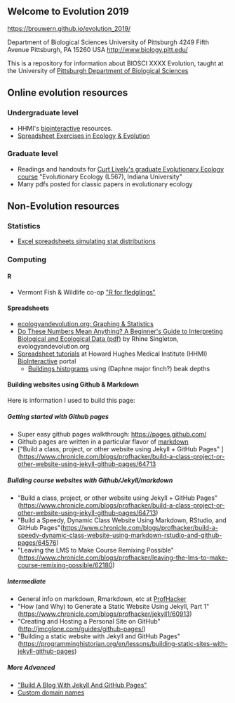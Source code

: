 ## Welcome to Evolution 2019

https://brouwern.github.io/evolution_2019/

Department of Biological Sciences
University of Pittsburgh
4249 Fifth Avenue
Pittsburgh, PA 15260  USA
http://www.biology.pitt.edu/



This is a repository for information about BIOSCI XXXX Evolution, taught at the University of [Pittsburgh Department of Biological Sciences](http://www.biology.pitt.edu/)



## Online evolution resources

### Undergraduate level
* HHMI's [biointeractive](https://www.hhmi.org/biointeractive) resources.
* [Spreadsheet Exercises in Ecology & Evolution](http://www.uvm.edu/rsenr/vtcfwru/spreadsheets/?Page=ecologyevolution/ecology_evolution.htm)
  
### Graduate level
* Readings and handouts for [Curt Lively's graduate Evolutionary Ecology course](http://www.indiana.edu/~curtweb/Teaching/L567.html) "Evolutionary Ecology (L567), Indiana University"
 * Many pdfs posted for classic papers in evolutionary ecology



## Non-Evolution resources

### Statistics

* [Excel spreadsheets simulating stat distributions](http://www.quantitativeskills.com/sisa/rojo/distribs.htm)

### Computing 

#### R

* Vermont Fish & Wildlife co-op ["R for fledglings"](https://www.uvm.edu/rsenr/vtcfwru/R/?Page=fledglings/fledglings.htm) 

#### Spreadsheets

* [ecologyandevolution.org: Graphing & Statistics](http://www.ecologyandevolution.org/statspage.html)
* [Do These Numbers Mean Anything? A Beginner's Guide to Interpreting Biological and Ecological Data (pdf)](http://www.ecologyandevolution.org/statsdocs/stats.pdf) by Rhine Singleton, evologyandevolution.org
* [Spreadsheet tutorials](https://www.hhmi.org/biointeractive/spreadsheet-data-analysis-tutorials) at Howard Hughes Medical Institute (HHMI) [BioInteractive](https://www.hhmi.org/biointeractive) portal
  * [Buildings histograms](https://www.hhmi.org/biointeractive/spreadsheet-tutorial-5-histogram) using (Daphne major finch?) beak depths

#### Building websites using Github & Markdown

Here is information I used to build this page:

##### Getting started with Github pages

* Super easy github pages walkthrough: https://pages.github.com/
* Github pages are written in a particular flavor of [markdown](https://guides.github.com/features/mastering-markdown/)
* ["Build a class, project, or other website using Jekyll + GitHub Pages" ](https://www.chronicle.com/blogs/profhacker/build-a-class-project-or-other-website-using-jekyll-github-pages/64713 

##### Building course websites with Github/Jekyll/markdown

* "Build a class, project, or other website using Jekyll + GitHub Pages"(https://www.chronicle.com/blogs/profhacker/build-a-class-project-or-other-website-using-jekyll-github-pages/64713)
* "Build a Speedy, Dynamic Class Website Using Markdown, RStudio, and GitHub Pages"(https://www.chronicle.com/blogs/profhacker/build-a-speedy-dynamic-class-website-using-markdown-rstudio-and-github-pages/64576)
* "Leaving the LMS to Make Course Remixing Possible"(https://www.chronicle.com/blogs/profhacker/leaving-the-lms-to-make-course-remixing-possible/62180)


##### Intermediate

* General info on markdown, Rmarkdown, etc at [ProfHacker](https://www.chronicle.com/blogs/profhacker/tag/markdown)
* "How (and Why) to Generate a Static Website Using Jekyll, Part 1"(https://www.chronicle.com/blogs/profhacker/jekyll1/60913)
* "Creating and Hosting a Personal Site on GitHub"(http://jmcglone.com/guides/github-pages/)
* "Building a static website with Jekyll and GitHub Pages"(https://programminghistorian.org/en/lessons/building-static-sites-with-jekyll-github-pages)

##### More Advanced
* ["Build A Blog With Jekyll And GitHub Pages"](https://www.smashingmagazine.com/2014/08/build-blog-jekyll-github-pages/)
* [Custom domain names](https://help.github.com/articles/using-a-custom-domain-with-github-pages/)


